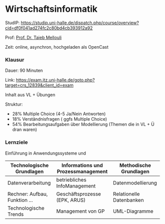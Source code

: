 # Wirtschaftsinformatik

StudIP: https://studip.uni-halle.de/dispatch.php/course/overview?cid=df0f041ad274fc2c80bd4cb393912a92 

Prof: [Prof. Dr. Taieb Mellouli](https://studip.uni-halle.de:443/dispatch.php/profile?cid=df0f041ad274fc2c80bd4cb393912a92&username=wif6w)

Zeit: online, asynchron, hochgeladen als OpenCast


### Klausur

Dauer: 90 Minuten

Link: https://exam.itz.uni-halle.de/goto.php?target=crs_12839&client_id=exam

Inhalt aus VL + Übungen

Struktur: 

- 28% Multiple Choice (4-5 Ja/Nein Antworten)
- 18% Verständnisfragen ( ggfs Multiple Choice)
- 54% Bearbeitungsaufgaben über Modellierung (Themen die in VL + Ü dran waren)



### Lernziele 

Einführung in Anwendungssysteme und

| Technologische Grundlagen     | Informations und Prozessmanagement | Methodische Grundlagen   |
| ----------------------------- | ---------------------------------- | ------------------------ |
| Datenverarbeitung             | betriebliches InfoManagement       | Datenmodellierung        |
| Rechner: Aufbau, Funktion ... | Geschäftsprozesse (EPK, ARUS)      | Relationelle Datenbanken |
| Technologische Trends         | Management von GP                  | UML-Diagramme            |

